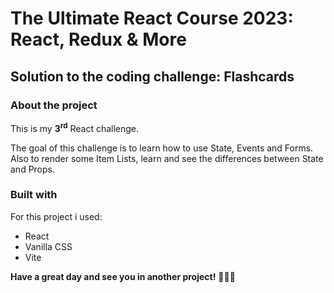 # The Ultimate React Course 2023: React, Redux & More

## Solution to the coding challenge: Flashcards

### About the project

This is my <strong>3<sup>rd</sup></strong> React challenge.

The goal of this challenge is to learn how to use State, Events and Forms. Also to render some Item Lists, learn and see the differences between State and Props.

### Built with

For this project i used:

- React
- Vanilla CSS
- Vite

**Have a great day and see you in another project!** 👋👩‍💻
